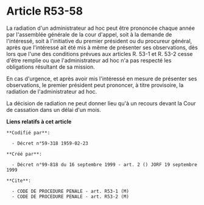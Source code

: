 # Article R53-58

La radiation d'un administrateur ad hoc peut être prononcée chaque année par l'assemblée générale de la cour d'appel, soit à
la demande de l'intéressé, soit à l'initiative du premier président ou du procureur général, après que l'intéressé ait été
mis à même de présenter ses observations, dès lors que l'une des conditions prévues aux articles R. 53-1 et R. 53-2 cesse
d'être remplie ou que l'administrateur ad hoc n'a pas respecté les obligations résultant de sa mission.

En cas d'urgence, et après avoir mis l'intéressé en mesure de présenter ses observations, le premier président peut
prononcer, à titre provisoire, la radiation de l'administrateur ad hoc.

La décision de radiation ne peut donner lieu qu'à un recours devant la Cour de cassation dans un délai d'un mois.

**Liens relatifs à cet article**

	**Codifié par**:

	  - Décret n°59-318 1959-02-23

	**Créé par**:

	  - Décret n°99-818 du 16 septembre 1999 - art. 2 () JORF 19 septembre 1999

	**Cite**:

	  - CODE DE PROCEDURE PENALE - art. R53-1 (M)
	  - CODE DE PROCEDURE PENALE - art. R53-2 (M)
